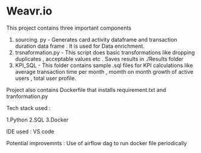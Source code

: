 # Weavr.io

This project contains three important components 
1. sourcing. py - Generates card activity dataframe and transaction duration data frame . It is used for Data enrichment.
2. trsnaformation.py - This script does basic transformations like dropping duplicates , acceptable values etc . Saves results in ./Results folder 
3. KPI_SQL - This folder contains sample .sql files for KPI calculations like  average transaction time per month , momth on month growth of active users , total user profile.

Project also contains Dockerfile that installs requirement.txt and tranformation.py 

Tech stack used :

1.Python 
2.SQL
3.Docker

IDE used : VS code

Potential improvemnts :
Use of airflow dag to run docker file periodically 

